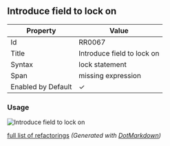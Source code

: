 ## Introduce field to lock on

| Property           | Value                      |
| ------------------ | -------------------------- |
| Id                 | RR0067                     |
| Title              | Introduce field to lock on |
| Syntax             | lock statement             |
| Span               | missing expression         |
| Enabled by Default | &#x2713;                   |

### Usage

![Introduce field to lock on](../../images/refactorings/IntroduceFieldToLockOn.png)

[full list of refactorings](Refactorings.md)
*\(Generated with [DotMarkdown](http://github.com/JosefPihrt/DotMarkdown)\)*